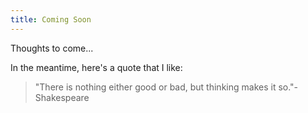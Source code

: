 ```yaml
---
title: Coming Soon 
---
```


<p class="lead">
Thoughts to come...
</p>

In the meantime, here's a quote that I like:

>  "There is nothing either good or bad, but thinking makes it so."-Shakespeare

